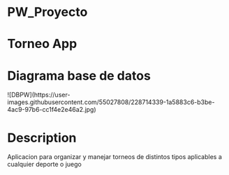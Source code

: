 # PW_Proyecto
<h1>Torneo App</h1>

<h1>Diagrama base de datos</h1>
![DBPW](https://user-images.githubusercontent.com/55027808/228714339-1a5883c6-b3be-4ac9-97b6-cc1f4e2e46a2.jpg)

<h1>Description</h1>
Aplicacion para organizar y manejar torneos de distintos tipos aplicables a cualquier deporte o juego

